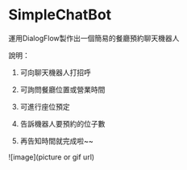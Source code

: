 # SimpleChatBot

運用DialogFlow製作出一個簡易的餐廳預約聊天機器人

說明：

1. 可向聊天機器人打招呼

2. 可詢問餐廳位置或營業時間

3. 可進行座位預定

4. 告訴機器人要預約的位子數

5. 再告知時間就完成啦~~

![image](picture or gif url)

